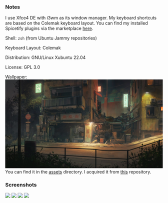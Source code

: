 ### Notes
I use Xfce4 DE with i3wm as its window manager. My keyboard shortcuts are based on the Colemak keyboard layout. You can find my installed Spicetify plugins via the marketplace [here](assets/spicetify-marketplace-data.json).

Shell: `zsh` (from Ubuntu Jammy repositories)

Keyboard Layout: Colemak

Distribution: GNU/Linux Xubuntu 22.04

License: GPL 3.0

Wallpaper: 
![](assets/wall.jpg)
You can find it in the [assets](assets) directory. I acquired it from [this](https://github.com/AngelJumbo/gruvbox-wallpapers) repository.

### Screenshots
![](https://i.imgur.com/ZZaCYsg.png)
![](https://i.imgur.com/rfG5SGD.png)
![](https://i.imgur.com/puaCkWx.png)
![](https://i.imgur.com/MNqu3J8.png)
